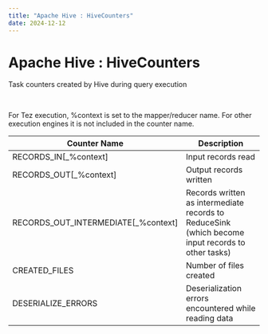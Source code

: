 ```yaml
---
title: "Apache Hive : HiveCounters"
date: 2024-12-12
---
```










# Apache Hive : HiveCounters






Task counters created by Hive during query execution

 

For Tez execution, %context is set to the mapper/reducer name. For other execution engines it is not included in the counter name.



| Counter Name | Description |
| --- | --- |
| RECORDS\_IN[\_%context] | Input records read |
| RECORDS\_OUT[\_%context] | Output records written |
| RECORDS\_OUT\_INTERMEDIATE[\_%context] | Records written as intermediate records to ReduceSink (which become input records to other tasks) |
| CREATED\_FILES | Number of files created |
| DESERIALIZE\_ERRORS | Deserialization errors encountered while reading data |



 

 

